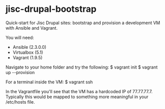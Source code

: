 # jisc-drupal-bootstrap
Quick-start for Jisc Drupal sites: bootstrap and provision a development VM with Ansible and Vagrant.

You will need:
- Ansible (2.3.0.0)
- Virtualbox (5.1)
- Vagrant (1.9.5)

Navigate to your home folder and try the following:
$ vagrant init
$ vagrant up --provision

For a terminal inside the VM:
$ vagrant ssh

In the Vagrantfile you'll see that the VM has a hardcoded IP of 77.77.77.7.
Typically this would be mapped to something more meaningful in your /etc/hosts file.
